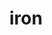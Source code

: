 ---
category: 4-letters
denotation: null
name: iron
reference_link: https://www.etymonline.com/word/iron
root_language: null
root_name: null
title: iron
type: free
word_sums:
- respelling: iron
  sum: 'Iron + '
---